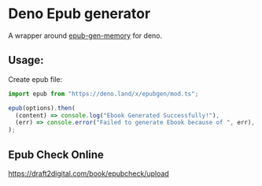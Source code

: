 # Deno Epub generator

A wrapper around [epub-gen-memory](https://github.com/cpiber/epub-gen-memory)
for deno.

## Usage:

Create epub file:

```ts
import epub from "https://deno.land/x/epubgen/mod.ts";

epub(options).then(
  (content) => console.log("Ebook Generated Successfully!"),
  (err) => console.error("Failed to generate Ebook because of ", err),
);
```

## Epub Check Online

<https://draft2digital.com/book/epubcheck/upload>
